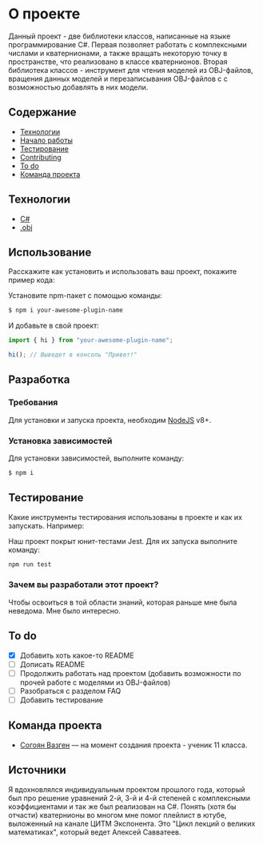 # О проекте
Данный проект - две библиотеки классов, написанные на языке программирование C#. Первая позволяет работать с комплексными числами и кватернионами, а также вращать некоторую точку в пространстве, что реализовано в классе кватернионов. Вторая библиотека классов - инструмент для чтения моделей из OBJ-файлов, вращения данных моделей и перезаписывания OBJ-файлов с с возможностью добавлять в них модели.

## Содержание
- [Технологии](#технологии)
- [Начало работы](#начало-работы)
- [Тестирование](#тестирование)
- [Contributing](#contributing)
- [To do](#to-do)
- [Команда проекта](#команда-проекта)

## Технологии
- [C#](https://learn.microsoft.com/ru-ru/dotnet/csharp/)
- [.obj](https://en.wikipedia.org/wiki/Wavefront_.obj_file)

## Использование
Расскажите как установить и использовать ваш проект, покажите пример кода:

Установите npm-пакет с помощью команды:
```sh
$ npm i your-awesome-plugin-name
```

И добавьте в свой проект:
```typescript
import { hi } from "your-awesome-plugin-name";

hi(); // Выведет в консоль "Привет!"
```

## Разработка

### Требования
Для установки и запуска проекта, необходим [NodeJS](https://nodejs.org/) v8+.

### Установка зависимостей
Для установки зависимостей, выполните команду:
```sh
$ npm i
```

## Тестирование
Какие инструменты тестирования использованы в проекте и как их запускать. Например:

Наш проект покрыт юнит-тестами Jest. Для их запуска выполните команду:
```sh
npm run test
```

### Зачем вы разработали этот проект?
Чтобы освоиться в той области знаний, которая раньше мне была неведома. Мне было интересно.

## To do
- [x] Добавить хоть какое-то README
- [ ] Дописать README
- [ ] Продолжить работать над проектом (добавить возможности по прочей работе с моделями из OBJ-файлов)
- [ ] Разобраться с разделом FAQ
- [ ] Добавить тестирование

## Команда проекта
- [Согоян Вазген](https://t.me/iheaytdg) — на момент создания проекта - ученик 11 класса.

## Источники
Я вдохновлялся индивидуальным проектом прошлого года, который был про решение уравнений 2-й, 3-й и 4-й степеней с комплексными коэффициентами и так же был реализован на C#․ Понять (хотя бы отчасти) кватернионы во многом мне помог плейлист в ютубе, выложенный на канале ЦИТМ Экспонента. Это "Цикл лекций о великих математиках", который ведет Алексей Савватеев.  